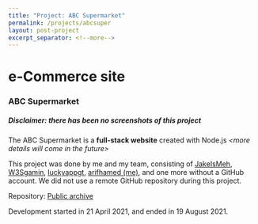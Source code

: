 ```yaml
---
title: "Project: ABC Supermarket"
permalink: /projects/abcsuper
layout: post-project
excerpt_separator: <!--more-->
---
```


<h1 class="text-center">e-Commerce site</h1>
<h3 class="text-center">ABC Supermarket</h3>

##### **Disclaimer**: there has been no screenshots of this project

The ABC Supermarket is a **full-stack website** created with Node.js <!--more-->_&lt;more details will come in the future&gt;_

This project was done by me and my team, consisting of <a href="https://github.com/JakeIsMeh" target="_blank">JakeIsMeh</a>, <a href="https://github.com/W3Sgamin" target="_blank">W3Sgamin</a>, <a href="https://github.com/luckyappgt" target="_blank">luckyappgt</a>, <a href="https://github.com/arifhamed" target="_blank">arifhamed (me)</a>, and one more without a GitHub account. We did not use a remote GitHub repository during this project.

Repository: <a href="https://github.com/arifhamed/IT2155-fullstackdevproj" target="_blank">Public archive</a>

Development started in <span class="timestamp">21 April 2021</span>, and ended in <span class="timestamp">19 August 2021</span>.